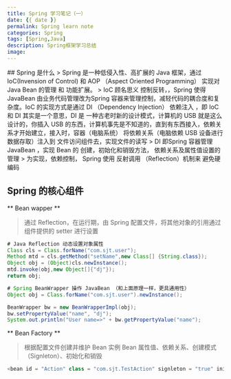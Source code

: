 ```yaml
---
title: Spring 学习笔记（一）
date: {{ date }}
permalink: Spring learn note
categories: Spring
tags: [Spring,Java]
description: Spring框架学习总结
image:
---
```

<p class="description"></p>
## Spring 是什么
> Spring 是一种低侵入性、高扩展的 Java 框架，通过 IoC(Invension of Control) 和 AOP （Aspect Oriented Programming） 实现对Java Bean 的管理 和 功能扩展。
>  IoC 顾名思义 控制反转，，Spring 使得 JavaBean 由业务代码管理改为Spring 容器来管理控制，减轻代码的耦合度和复杂度。IoC 的实现方式是通过 DI （Dependency Injection） 依赖注入  ，即 IoC 和 DI 其实是一个意思，DI 是 一种古老时新的设计模式，计算机的 USB 就是这么设计的，你插入 USB  的东西，计算机事先是不知道的，直到有东西接入，依赖关系才开始建立，接入时，容器（电脑系统） 将依赖关系（电脑依赖 USB 设备进行数据存取）注入到 文件访问组件去，实现文件的读写
>  DI 即Spring 容器管理 JavaBean ，实现 Bean 的 创建，初始化和销毁方法， 依赖关系及属性值设置的管理
> 为实现，依赖控制， Spring 使用 反射调用 （Reflection）机制来 避免硬编码

## Spring 的核心组件
** Bean wapper **
> 通过 Reflection，在运行期，由 Spring 配置文件，将其他对象的引用通过组件提供的 setter 进行设置 
``` Java
# Java Reflection 动态设置对象属性
Class cls = Class.forName("com.sjt.user");
Method mtd = cls.getMethod("setName",new Class[] {String.class});
Object obj = (Object)cls.newInstance();
mtd.invoke(obj,new Object[]{"dj"});
return obj;
```

``` Java
# Spring BeanWrapper 操作 JavaBean （和上面原理一样，更具通用性）
Object obj = Class.forName("com.sjt.user").newInstance();

BeanWrapper bw = new BeanWrapperImpl(obj);
bw.setPropertyValue("name", "dj");
System.out.println("User name=>" + bw.getPropertyValue("name");
```
** Bean Factory **
>  根据配置文件创建并维护 Bean 实例
> Bean 属性值、依赖关系、创建模式（Signleton）、初始化和销毁
```Java
<bean id = "Action" class = "com.sjt.TestAction" signleton = "true" init-method = "init" destroy-method = "cleanup" depends-on = """>
```
```
